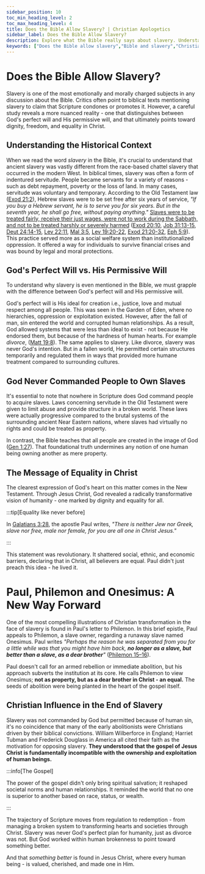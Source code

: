 ```yaml
---
sidebar_position: 10
toc_min_heading_level: 2
toc_max_heading_level: 4
title: Does the Bible Allow Slavery? | Christian Apologetics
sidebar_label: Does the Bible Allow Slavery?
description: Explore what the Bible really says about slavery. Understand the historical context, God's permissive will, and the transformative message of equality in Christ.
keywords: ["Does the Bible allow slavery","Bible and slavery","Christian apologetics slavery","slavery in the Bible","Philemon and Onesimus","biblical context slavery","God's permissive will","biblical equality","slavery vs servanthood"]
---
```


# Does the Bible Allow Slavery?

Slavery is one of the most emotionally and morally charged subjects in any discussion about
the Bible. Critics often point to biblical texts mentioning slavery to claim that Scripture
condones or promotes it. However, a careful study reveals a more nuanced reality - one that
distinguishes between God's perfect will and His permissive will, and that ultimately points
toward dignity, freedom, and equality in Christ.

## Understanding the Historical Context

When we read the word *slavery* in the Bible, it's crucial to understand that ancient slavery
was vastly different from the race-based chattel slavery that occurred in the modern West.
In biblical times, slavery was often a form of indentured servitude. People became servants for
a variety of reasons - such as debt repayment, poverty or the loss of land. In many cases,
servitude was voluntary and temporary. According to the Old Testament law
([Exod 21:2](https://www.biblegateway.com/passage/?search=Exo%2021%3A2&version=NKJV)), Hebrew
slaves were to be set free after six years of service, *"If you buy a Hebrew servant, he is
to serve you for six years. But in the seventh year, he shall go free, without paying anything."*
[Slaves were to be treated fairly, receive their just wages, were not to work during the
Sabbath, and not to be treated harshly or severely harmed](https://www.dbu.edu/mitchell/early-modern-resources/biblesla.html)
([Exod 20:10](https://www.biblegateway.com/passage/?search=Exo%2020%3A10&version=NKJV),
 [Job 31:13-15](https://www.biblegateway.com/passage/?search=Job%2031%3A13-15&version=NKJV),
 [Deut 24:14-15](https://www.biblegateway.com/passage/?search=Deut%2024%3A14-15&version=NKJV),
 [Lev 22:11](https://www.biblegateway.com/passage/?search=Lev%2022%3A11&version=NKJV),
 [Mal 3:5](https://www.biblegateway.com/passage/?search=Mal%203%3A5&version=NKJV),
 [Lev 19:20-22](https://www.biblegateway.com/passage/?search=Lev%2019%3A20-22&version=NKJV),
 [Exod 21:20-32](https://www.biblegateway.com/passage/?search=Exo%2021%3A20-32&version=NKJV), 
 [Eph 5:9](https://www.biblegateway.com/passage/?search=Eph%205%3A9&version=NKJV)). 
This practice served more as a social welfare system than institutionalized oppression. It
offered a way for individuals to survive financial crises and was bound by legal and moral
protections.

## God's Perfect Will vs. His Permissive Will

To understand why slavery is even mentioned in the Bible, we must grapple with the difference
between God's perfect will and His permissive will.

God's perfect will is His ideal for creation i.e., justice, love and mutual respect among all
people. This was seen in the Garden of Eden, where no hierarchies, oppression or exploitation
existed. However, after the fall of man, sin entered the world and corrupted human relationships.
As a result, God allowed systems that were less than ideal to exist - not because He endorsed
them, but because of the hardness of human hearts. For example *divorce*, 
([Matt 19:8](https://www.biblegateway.com/passage/?search=Matt%2019%3A8&version=NKJV)). The same
applies to slavery. Like divorce, slavery was never God's intention. But in a fallen world, He
permitted certain structures temporarily and regulated them in ways that provided more humane
treatment compared to surrounding cultures.

## God Never Commanded People to Own Slaves

It's essential to note that nowhere in Scripture does God command people to acquire slaves. Laws
concerning servitude in the Old Testament were given to limit abuse and provide structure in a
broken world. These laws were actually progressive compared to the brutal systems of the
surrounding ancient Near Eastern nations, where slaves had virtually no rights and could be
treated as property.

In contrast, the Bible teaches that all people are created in the image of God
([Gen 1:27](https://www.biblegateway.com/passage/?search=Gen%201%3A27&version=NKJV)). That
foundational truth undermines any notion of one human being owning another as mere property.

## The Message of Equality in Christ

The clearest expression of God's heart on this matter comes in the New Testament. Through Jesus
Christ, God revealed a radically transformative vision of humanity - one marked by dignity and
equality for all. 

:::tip[Equality like never before]

In [Galatians 3:28](https://www.biblegateway.com/passage/?search=Galatians%203%3A28&version=NKJV), the apostle Paul writes, *"There is neither Jew nor Greek, slave nor free, male nor female,
for you are all one in Christ Jesus."*

:::

This statement was revolutionary. It shattered social, ethnic, and economic barriers,
declaring that in Christ, all believers are equal. Paul didn't just preach this idea - he lived it.

# Paul, Philemon and Onesimus: A New Way Forward
One of the most compelling illustrations of Christian transformation in the face of slavery
is found in Paul's letter to Philemon. In this brief epistle, Paul appeals to Philemon, a
slave owner, regarding a runaway slave named Onesimus.
Paul writes *"Perhaps the reason he was separated from you for a little while was that you might have
him back, **no longer as a slave, but better than a slave, as a dear brother**"*
([Philemon 15–16](https://www.biblegateway.com/passage/?search=Philemon%201&version=NKJV)).

Paul doesn't call for an armed rebellion or immediate abolition, but his approach subverts
the institution at its core. He calls Philemon to view Onesimus; **not as property, but as a dear brother
in Christ - an equal.** The seeds of abolition were being planted in the heart of the gospel itself.

## Christian Influence in the End of Slavery

Slavery was not commanded by God but permitted because of human sin, it's no coincidence
that many of the early abolitionists were Christians driven by their
biblical convictions. William Wilberforce in England; Harriet Tubman and Frederick Douglass in America
all cited their faith as the motivation for opposing slavery. **They understood that the gospel of
Jesus Christ is fundamentally incompatible with the ownership and exploitation of human beings.**

:::info[The Gospel]

The power of the gospel didn't only bring spiritual salvation; it reshaped societal norms and human
relationships. It reminded the world that no one is superior to another based on race, status, or wealth.

:::

The trajectory of Scripture moves from regulation to redemption - from managing a broken
system to transforming hearts and societies through Christ. Slavery was never God's perfect
plan for humanity, just as divorce was not. But God worked within human brokenness to point
toward something better.

And that *something better* is found in Jesus Christ, where every human being - is valued,
cherished, and made one in Him.
